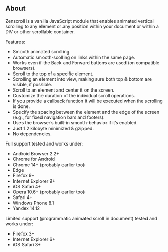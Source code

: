 ## About

Zenscroll is a vanilla JavaScript module that enables animated vertical scrolling to any element or any position within your document or within a DIV or other scrollable container.

Features:

- Smooth animated scrolling.
- Automatic smooth-scolling on links within the same page.
- Works even if the Back and Forward buttons are used (on compatible browsers).
- Scroll to the top of a specific element.
- Scrolling an element into view, making sure both top & bottom are visible, if possible.
- Scroll to an element and center it on the screen.
- Customize the duration of the individual scroll operations.
- If you provide a callback function it will be executed when the scrolling is done.
- Specify the spacing between the element and the edge of the screen (e.g., for fixed navigation bars and footers).
- Uses the browser’s built-in smooth-behavior if it’s enabled.
- Just 1.2 kilobyte minimized & gzipped.
- No dependencies.

Full support tested and works under:

- Android Browser 2.2+
- Chrome for Android
- Chrome 14+ (probably earlier too)
- Edge
- Firefox 9+
- Internet Explorer 9+
- iOS Safari 4+
- Opera 10.6+ (probably earlier too)
- Safari 4+
- Windows Phone 8.1
- Yandex 14.12

Limited support (programmatic animated scroll in document) tested and works under:

- Firefox 3+
- Internet Explorer 6+
- iOS Safari 3+

